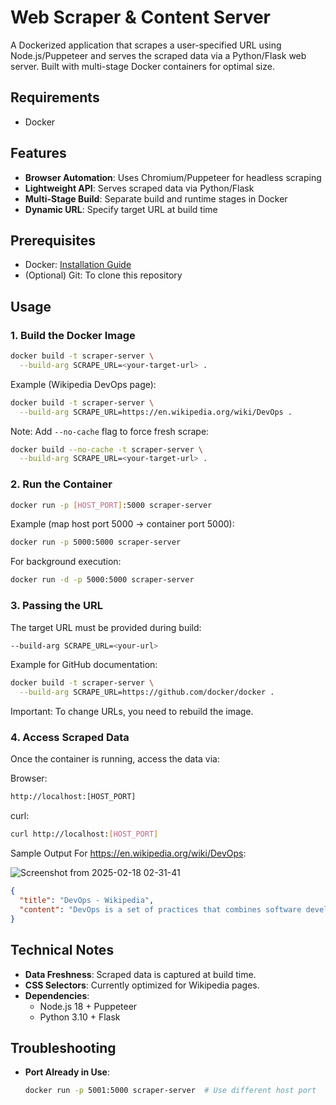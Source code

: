 # Web Scraper & Content Server

A Dockerized application that scrapes a user-specified URL using Node.js/Puppeteer and serves the scraped data via a Python/Flask web server. Built with multi-stage Docker containers for optimal size.

## Requirements
- Docker

## Features
- **Browser Automation**: Uses Chromium/Puppeteer for headless scraping
- **Lightweight API**: Serves scraped data via Python/Flask
- **Multi-Stage Build**: Separate build and runtime stages in Docker
- **Dynamic URL**: Specify target URL at build time

## Prerequisites
- Docker: [Installation Guide](https://docs.docker.com/get-docker/)
- (Optional) Git: To clone this repository

## Usage

### 1. Build the Docker Image
```bash
docker build -t scraper-server \
  --build-arg SCRAPE_URL=<your-target-url> .
```

Example (Wikipedia DevOps page):
```bash
docker build -t scraper-server \
  --build-arg SCRAPE_URL=https://en.wikipedia.org/wiki/DevOps .
```

Note: Add `--no-cache` flag to force fresh scrape:
```bash
docker build --no-cache -t scraper-server \
  --build-arg SCRAPE_URL=<your-target-url> .
```

### 2. Run the Container
```bash
docker run -p [HOST_PORT]:5000 scraper-server
```

Example (map host port 5000 → container port 5000):
```bash
docker run -p 5000:5000 scraper-server
```

For background execution:
```bash
docker run -d -p 5000:5000 scraper-server
```

### 3. Passing the URL
The target URL must be provided during build:
```bash
--build-arg SCRAPE_URL=<your-url>
```

Example for GitHub documentation:
```bash
docker build -t scraper-server \
  --build-arg SCRAPE_URL=https://github.com/docker/docker .
```

Important: To change URLs, you need to rebuild the image.

### 4. Access Scraped Data
Once the container is running, access the data via:

Browser:
```bash
http://localhost:[HOST_PORT]
```

curl:
```bash
curl http://localhost:[HOST_PORT]
```

Sample Output
For https://en.wikipedia.org/wiki/DevOps:

![Screenshot from 2025-02-18 02-31-41](https://github.com/user-attachments/assets/aa74b62c-907c-4975-87f5-0c9cc6525663)

```json
{
  "title": "DevOps - Wikipedia",
  "content": "DevOps is a set of practices that combines software development (Dev) and IT operations (Ops)..."
}
```

## Technical Notes
- **Data Freshness**: Scraped data is captured at build time.
- **CSS Selectors**: Currently optimized for Wikipedia pages.
- **Dependencies**:
  - Node.js 18 + Puppeteer
  - Python 3.10 + Flask

## Troubleshooting
- **Port Already in Use**:
  ```bash
  docker run -p 5001:5000 scraper-server  # Use different host port
  ```
